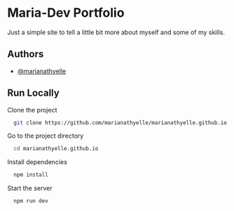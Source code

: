 
# Maria-Dev Portfolio   


Just a simple site to tell a little bit more about myself and some of my skills.


## Authors

- [@marianathyelle](https://www.github.com/marianathyelle)


## Run Locally

Clone the project

```bash
  git clone https://github.com/marianathyelle/marianathyelle.github.io.git
```

Go to the project directory

```bash
  cd marianathyelle.github.io
```

Install dependencies

```bash
  npm install
```

Start the server

```bash
  npm run dev
```

